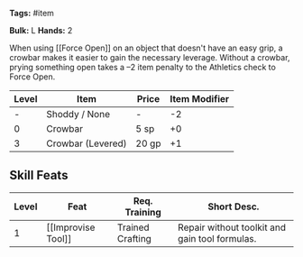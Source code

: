 **Tags:** #item

**Bulk:** L
**Hands:** 2

When using [[Force Open]] on an object that doesn't have an easy grip, a crowbar makes it easier to gain the necessary leverage. Without a crowbar, prying something open takes a –2 item penalty to the Athletics check to Force Open.

| **Level** | **Item**          | **Price** | **Item Modifier** |
| --------- | ----------------- | --------- | ----------------- |
| -         | Shoddy / None     | -         | -2                |
| 0         | Crowbar           | 5 sp      | +0                |
| 3         | Crowbar (Levered) | 20 gp     | +1                |

## Skill Feats

| Level | Feat               | Req. Training    | Short Desc.                                    |
| ----- | ------------------ | ---------------- | ---------------------------------------------- |
| 1     | [[Improvise Tool]] | Trained Crafting | Repair without toolkit and gain tool formulas. |
